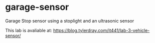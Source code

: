 # garage-sensor
Garage Stop sensor using a stoplight and an ultrasonic sensor 

This lab is avaliable at: https://blog.tylerdray.com/it441/lab-3-vehicle-sensor/